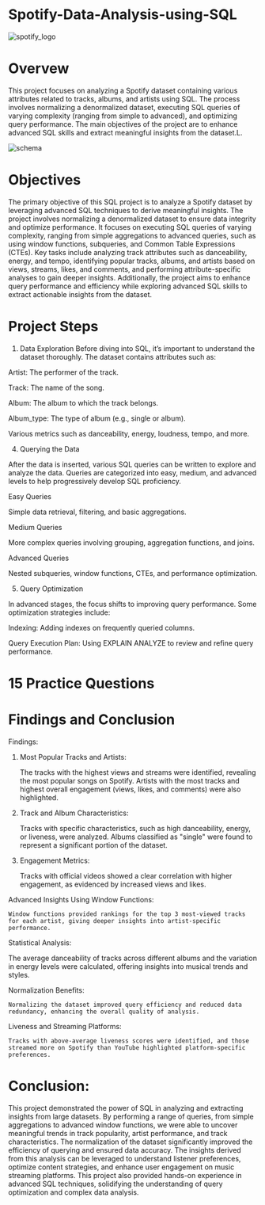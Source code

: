 # Spotify-Data-Analysis-using-SQL

![spotify_logo](https://github.com/user-attachments/assets/eaf081e0-62bd-4ba2-8b7c-a04c53052e16)



# Overvew

This project focuses on analyzing a Spotify dataset containing various attributes related to tracks, albums, and artists using SQL. The process involves normalizing a denormalized dataset, executing SQL queries of varying complexity (ranging from simple to advanced), and optimizing query performance. The main objectives of the project are to enhance advanced SQL skills and extract meaningful insights from the dataset.L. 


![schema](https://github.com/user-attachments/assets/b9751837-4948-423e-923a-af130c41646f)

# Objectives

The primary objective of this SQL project is to analyze a Spotify dataset by leveraging advanced SQL techniques to derive meaningful insights. The project involves normalizing a denormalized dataset to ensure data integrity and optimize performance. It focuses on executing SQL queries of varying complexity, ranging from simple aggregations to advanced queries, such as using window functions, subqueries, and Common Table Expressions (CTEs). Key tasks include analyzing track attributes such as danceability, energy, and tempo, identifying popular tracks, albums, and artists based on views, streams, likes, and comments, and performing attribute-specific analyses to gain deeper insights. Additionally, the project aims to enhance query performance and efficiency while exploring advanced SQL skills to extract actionable insights from the dataset.


# Project Steps

1. Data Exploration
Before diving into SQL, it’s important to understand the dataset thoroughly. The dataset contains attributes such as:

Artist: The performer of the track.

Track: The name of the song.

Album: The album to which the track belongs.

Album_type: The type of album (e.g., single or album).

Various metrics such as danceability, energy, loudness, tempo, and more.

4. Querying the Data
   
After the data is inserted, various SQL queries can be written to explore and analyze the data. Queries are categorized into easy, medium, and advanced levels to help progressively develop SQL proficiency.

Easy Queries

Simple data retrieval, filtering, and basic aggregations.

Medium Queries

More complex queries involving grouping, aggregation functions, and joins.

Advanced Queries

Nested subqueries, window functions, CTEs, and performance optimization.

5. Query Optimization
   
In advanced stages, the focus shifts to improving query performance. Some optimization strategies include:

Indexing: Adding indexes on frequently queried columns.

Query Execution Plan: Using EXPLAIN ANALYZE to review and refine query performance.


# 15 Practice Questions


# Findings and Conclusion

Findings:

1. Most Popular Tracks and Artists:

     The tracks with the highest views and streams were identified, revealing the most popular songs on Spotify. Artists with the most tracks and highest overall engagement (views, 
     likes, and comments) were also highlighted.
   
     
2. Track and Album Characteristics:

     Tracks with specific characteristics, such as high danceability, energy, or liveness, were analyzed. Albums classified as "single" were found to represent a significant portion of 
     the dataset.

3. Engagement Metrics:

    Tracks with official videos showed a clear correlation with higher engagement, as evidenced by increased views and likes.

Advanced Insights Using Window Functions:

    Window functions provided rankings for the top 3 most-viewed tracks for each artist, giving deeper insights into artist-specific performance.

Statistical Analysis:

   The average danceability of tracks across different albums and the variation in energy levels were calculated, offering insights into musical trends and styles.

Normalization Benefits:

    Normalizing the dataset improved query efficiency and reduced data redundancy, enhancing the overall quality of analysis.

Liveness and Streaming Platforms:

    Tracks with above-average liveness scores were identified, and those streamed more on Spotify than YouTube highlighted platform-specific preferences.

# Conclusion:

This project demonstrated the power of SQL in analyzing and extracting insights from large datasets. By performing a range of queries, from simple aggregations to advanced window functions, we were able to uncover meaningful trends in track popularity, artist performance, and track characteristics. The normalization of the dataset significantly improved the efficiency of querying and ensured data accuracy. The insights derived from this analysis can be leveraged to understand listener preferences, optimize content strategies, and enhance user engagement on music streaming platforms. This project also provided hands-on experience in advanced SQL techniques, solidifying the understanding of query optimization and complex data analysis.


